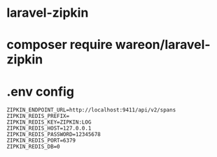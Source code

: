 # laravel-zipkin

# composer require wareon/laravel-zipkin

# .env config

```
ZIPKIN_ENDPOINT_URL=http://localhost:9411/api/v2/spans
ZIPKIN_REDIS_PREFIX=
ZIPKIN_REDIS_KEY=ZIPKIN:LOG
ZIPKIN_REDIS_HOST=127.0.0.1
ZIPKIN_REDIS_PASSWORD=12345678
ZIPKIN_REDIS_PORT=6379
ZIPKIN_REDIS_DB=0
```
